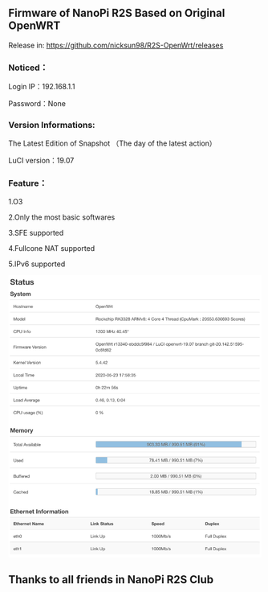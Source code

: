 ## Firmware of NanoPi R2S Based on Original OpenWRT

Release in:
https://github.com/nicksun98/R2S-OpenWrt/releases

### Noticed：
Login IP：192.168.1.1 

Password：None

### Version Informations:

The Latest Edition of Snapshot （The day of the latest action）

LuCI version：19.07

### Feature：
1.O3

2.Only the most basic softwares

3.SFE supported

4.Fullcone NAT supported

5.IPv6 supported

![](/Screenshots/ss.jpeg)

## Thanks to all friends in NanoPi R2S Club
